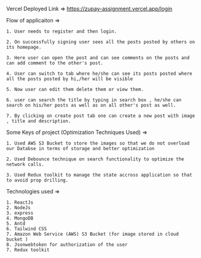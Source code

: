 Vercel Deployed Link =>  https://zupay-assignment.vercel.app/login 

Flow of applicaiton  =>

    1. User needs to register and then login.
    
    2. On successfully signing user sees all the posts posted by others on its homepage.
    
    3. Here user can open the post and can see comments on the posts and can add comment to the other's post.
    
    4. User can switch to tab where he/she can see its posts posted where all the posts posted by hi,/her will be visible
    
    5. Now user can edit them delete them or view them.
    
    6. user can search the title by typing in search box , he/she can search on his/her posts as well as on all other's post as well.
    
    7. By clicking on create post tab one can create a new post with image , title and description.

Some Keys of project (Optimization Techniques Used)  =>

    1. Used AWS S3 Bucket to store the images so that we do not overload our Databse in terms of storage and better optimization
    
    2. Used Debounce technique on search functionality to optimize the network calls.
    
    3. Used Redux toolkit to manage the state accross application so that to avoid prop drilling.

    
Technologies used  =>

    1. ReactJs
    2. NodeJs
    3. express
    4. MongoDB
    5. Antd
    6. Tailwind CSS
    7. Amazon Web Service (AWS) S3 Bucket (for image stored in cloud bucket )
    8. Jsonwebtoken for authorization of the user
    7. Redux toolkit


